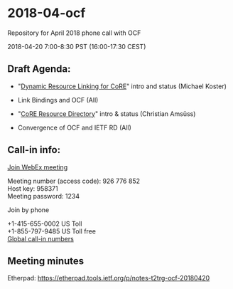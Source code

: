 # 2018-04-ocf

Repository for April 2018 phone call with OCF

2018-04-20 7:00-8:30 PST (16:00-17:30 CEST)

## Draft Agenda:

* "[Dynamic Resource Linking for CoRE](https://tools.ietf.org/html/draft-ietf-core-dynlink-05)" intro and status (Michael Koster)
* Link Bindings and OCF (All)
 
* "[CoRE Resource Directory](https://tools.ietf.org/html/draft-ietf-core-resource-directory-13)" intro & status (Christian Amsüss)
* Convergence of OCF and IETF RD (All)
 
## Call-in info:

[Join WebEx meeting](https://openconnectivity.webex.com/openconnectivity/j.php?MTID=m72ec8db07d4259a485c36e2cd32ea163)

Meeting number (access code): 926 776 852      
Host key: 958371         
Meeting password: 1234    
 

Join by phone  

+1-415-655-0002 US Toll  
+1-855-797-9485 US Toll free  
[Global call-in numbers](https://openconnectivity.webex.com/openconnectivity/globalcallin.php?serviceType=MC&ED=662952832&tollFree=1)



## Meeting minutes

Etherpad: https://etherpad.tools.ietf.org/p/notes-t2trg-ocf-20180420
